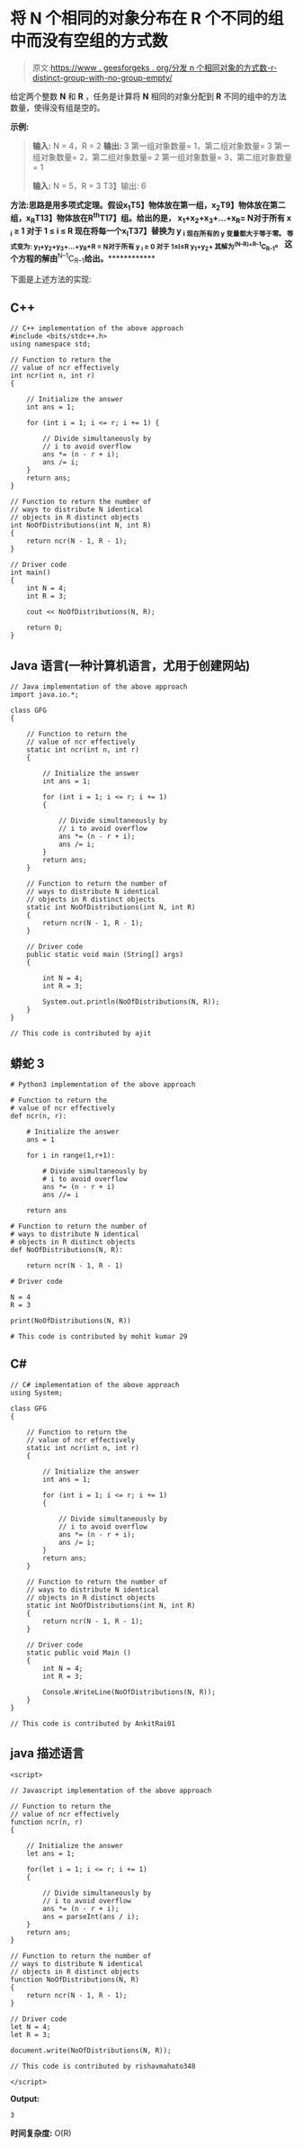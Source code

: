 # 将 N 个相同的对象分布在 R 个不同的组中而没有空组的方式数

> 原文:[https://www . geesforgeks . org/分发 n 个相同对象的方式数-r-distinct-group-with-no-group-empty/](https://www.geeksforgeeks.org/number-of-ways-of-distributing-n-identical-objects-in-r-distinct-groups-with-no-groups-empty/)

给定两个整数 **N** 和 **R** ，任务是计算将 **N** 相同的对象分配到 **R** 不同的组中的方法数量，使得没有组是空的。

**示例:**

> **输入:** N = 4，R = 2
> **输出:** 3
> 第一组对象数量= 1，第二组对象数量= 3
> 第一组对象数量= 2，第二组对象数量= 2
> 第一组对象数量= 3，第二组对象数量= 1
> 
> **输入:** N = 5，R = 3
> T3】输出: 6

**方法:**思路是用多项式定理。假设**x<sub>1</sub>T5】物体放在第一组，**x<sub>2</sub>T9】物体放在第二组，**x<sub>R</sub>T13】物体放在**R<sup>th</sup>T17】组。给出的是，
**x<sub>1</sub>+x<sub>2</sub>+x<sub>3</sub>+…+x<sub>R</sub>= N**对于所有 **x <sub>i</sub> ≥ 1** 对于 1 ≤ i ≤ R
现在将每一个**x<sub>I</sub>T37】替换为 **y <sub>i 现在所有的 **y** 变量都大于等于零。
等式变为:
**y<sub>1</sub>+y<sub>2</sub>+y<sub>3</sub>+…+y<sub>R</sub>+R = N**对于所有 **y <sub>i</sub> ≥ 0** 对于 1≤I≤R
**y<sub>1</sub>+y<sub>2</sub>+ 其解为**<sup>(N–R)+R–1</sup>C<sub>R–1</sub>**。
这个方程的解由**<sup>N–1</sup>C<sub>R–1</sub>**给出。**</sub>************

下面是上述方法的实现:

## C++

```
// C++ implementation of the above approach
#include <bits/stdc++.h>
using namespace std;

// Function to return the
// value of ncr effectively
int ncr(int n, int r)
{

    // Initialize the answer
    int ans = 1;

    for (int i = 1; i <= r; i += 1) {

        // Divide simultaneously by
        // i to avoid overflow
        ans *= (n - r + i);
        ans /= i;
    }
    return ans;
}

// Function to return the number of
// ways to distribute N identical
// objects in R distinct objects
int NoOfDistributions(int N, int R)
{
    return ncr(N - 1, R - 1);
}

// Driver code
int main()
{
    int N = 4;
    int R = 3;

    cout << NoOfDistributions(N, R);

    return 0;
}
```

## Java 语言(一种计算机语言，尤用于创建网站)

```
// Java implementation of the above approach
import java.io.*;

class GFG
{

    // Function to return the
    // value of ncr effectively
    static int ncr(int n, int r)
    {

        // Initialize the answer
        int ans = 1;

        for (int i = 1; i <= r; i += 1)
        {

            // Divide simultaneously by
            // i to avoid overflow
            ans *= (n - r + i);
            ans /= i;
        }
        return ans;
    }

    // Function to return the number of
    // ways to distribute N identical
    // objects in R distinct objects
    static int NoOfDistributions(int N, int R)
    {
        return ncr(N - 1, R - 1);
    }

    // Driver code
    public static void main (String[] args)
    {

        int N = 4;
        int R = 3;

        System.out.println(NoOfDistributions(N, R));
    }
}

// This code is contributed by ajit
```

## 蟒蛇 3

```
# Python3 implementation of the above approach

# Function to return the
# value of ncr effectively
def ncr(n, r):

    # Initialize the answer
    ans = 1

    for i in range(1,r+1):

        # Divide simultaneously by
        # i to avoid overflow
        ans *= (n - r + i)
        ans //= i

    return ans

# Function to return the number of
# ways to distribute N identical
# objects in R distinct objects
def NoOfDistributions(N, R):

    return ncr(N - 1, R - 1)

# Driver code

N = 4
R = 3

print(NoOfDistributions(N, R))

# This code is contributed by mohit kumar 29
```

## C#

```
// C# implementation of the above approach
using System;

class GFG
{

    // Function to return the
    // value of ncr effectively
    static int ncr(int n, int r)
    {

        // Initialize the answer
        int ans = 1;

        for (int i = 1; i <= r; i += 1)
        {

            // Divide simultaneously by
            // i to avoid overflow
            ans *= (n - r + i);
            ans /= i;
        }
        return ans;
    }

    // Function to return the number of
    // ways to distribute N identical
    // objects in R distinct objects
    static int NoOfDistributions(int N, int R)
    {
        return ncr(N - 1, R - 1);
    }

    // Driver code
    static public void Main ()
    {
        int N = 4;
        int R = 3;

        Console.WriteLine(NoOfDistributions(N, R));
    }
}

// This code is contributed by AnkitRai01
```

## java 描述语言

```
<script>

// Javascript implementation of the above approach

// Function to return the
// value of ncr effectively
function ncr(n, r)
{

    // Initialize the answer
    let ans = 1;

    for(let i = 1; i <= r; i += 1)
    {

        // Divide simultaneously by
        // i to avoid overflow
        ans *= (n - r + i);
        ans = parseInt(ans / i);
    }
    return ans;
}

// Function to return the number of
// ways to distribute N identical
// objects in R distinct objects
function NoOfDistributions(N, R)
{
    return ncr(N - 1, R - 1);
}

// Driver code
let N = 4;
let R = 3;

document.write(NoOfDistributions(N, R));

// This code is contributed by rishavmahato348

</script>
```

**Output:** 

```
3
```

**时间复杂度:** O(R)